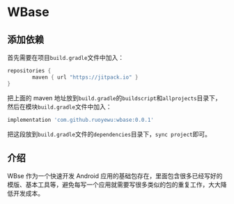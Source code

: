 # WBase

## 添加依赖

首先需要在项目`build.gradle`文件中加入：

```groovy
repositories {
        maven { url "https://jitpack.io" }
}
```

把上面的 maven 地址放到`build.gradle`的`buildscript`和`allprojects`目录下，然后在模块`build.gradle`文件中加入：

```groovy
implementation 'com.github.ruoyewu:wbase:0.0.1'
```

把这段放到`build.gradle`文件的`dependencies`目录下，`sync project`即可。

## 介绍

WBse 作为一个快速开发 Android 应用的基础包存在，里面包含很多已经写好的模版、基本工具等，避免每写一个应用就需要写很多类似的包的重复工作，大大降低开发成本。